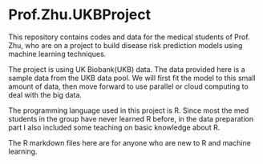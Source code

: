 # Prof.Zhu.UKBProject
This repository contains codes and data for the medical students of Prof. Zhu, who are on a project to build disease risk prediction models using machine learning techniques. 

The project is using UK Biobank(UKB) data. The data provided here is a sample data from the UKB data pool. We will first fit the model to this small amount of data, then move forward to use parallel or cloud computing to deal with the big data.

The programming language used in this project is R. Since most the med students in the group have never learned R before, in the data preparation part I also included some teaching on basic knowledge about R.

The R markdown files here are for anyone who are new to R and machine learning.
